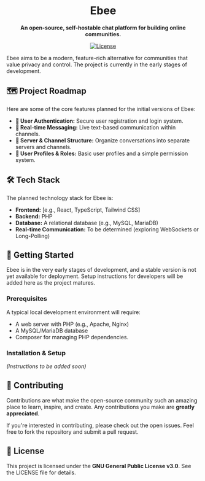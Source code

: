 <div align="center">
  <!-- <img src="path/to/logo.png" alt="Ebee Logo" width="100"/> -->
  <h1>Ebee</h1>
  <p>
    <strong>An open-source, self-hostable chat platform for building online communities.</strong>
  </p>
  <p>
    <a href="LICENSE"><img alt="License" src="https://img.shields.io/github/license/LaugeSvan/Ebee"></a>
  </p>
</div>

Ebee aims to be a modern, feature-rich alternative for communities that value privacy and control. The project is currently in the early stages of development.

## 🗺️ Project Roadmap

Here are some of the core features planned for the initial versions of Ebee:

*   **🔐 User Authentication:** Secure user registration and login system.
*   **💬 Real-time Messaging:** Live text-based communication within channels.
*   **🏢 Server & Channel Structure:** Organize conversations into separate servers and channels.
*   **👥 User Profiles & Roles:** Basic user profiles and a simple permission system.

## 🛠️ Tech Stack

The planned technology stack for Ebee is:

*   **Frontend:** [e.g., React, TypeScript, Tailwind CSS]
*   **Backend:** PHP
*   **Database:** A relational database (e.g., MySQL, MariaDB)
*   **Real-time Communication:** To be determined (exploring WebSockets or Long-Polling)

## 🚀 Getting Started

Ebee is in the very early stages of development, and a stable version is not yet available for deployment. Setup instructions for developers will be added here as the project matures.

### Prerequisites

A typical local development environment will require:

*   A web server with PHP (e.g., Apache, Nginx)
*   A MySQL/MariaDB database
*   Composer for managing PHP dependencies.

### Installation & Setup

*(Instructions to be added soon)*

## 🤝 Contributing

Contributions are what make the open-source community such an amazing place to learn, inspire, and create. Any contributions you make are **greatly appreciated**.

If you're interested in contributing, please check out the open issues. Feel free to fork the repository and submit a pull request.

## 📜 License

This project is licensed under the **GNU General Public License v3.0**. See the LICENSE file for details.